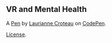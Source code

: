 VR and Mental Health
--------------------


A [Pen](https://codepen.io/llcroteau/pen/QawMZJ) by [Laurianne Croteau](https://codepen.io/llcroteau) on [CodePen](https://codepen.io).

[License](https://codepen.io/llcroteau/pen/QawMZJ/license).